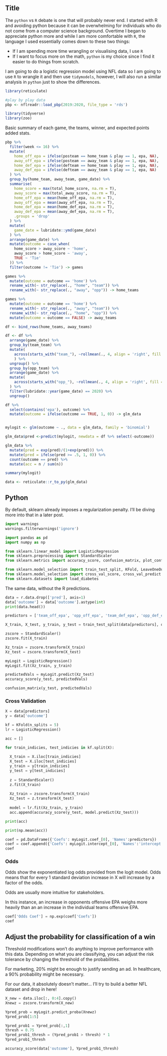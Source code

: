 ## Title

The `python` vs `R` debate is one that will probably never end. I started with R and avoiding python because it can be overwhelming for individuals who do not come from a computer science background. Overtime I began to appreciate python more and while I am more comfortable with `R`, the language I used essentially comes down to these two things:

- If I am spending more time wrangling or visualising data, I use `R`
- If I want to focus more on the math, `python` is my choice since I find it easier to do things from scratch.

I am going to do a logistic regression model using NFL data so I am going to use `R` to wrangle it and then use `tidymodels`, however, I will also run a similar analysis in `python` just to show the differences. 

```r
library(reticulate)
```

```r
#play by play data
pbp <- nflreadr::load_pbp(2019:2020, file_type = 'rds')
```

```r
library(tidyverse)
library(zoo)
```

Basic summary of each game, the teams, winner, and expected points added stats.

```r
pbp %>% 
  filter(week <= 16) %>% 
  mutate(
    home_off_epa = ifelse(posteam == home_team & play == 1, epa, NA),
    away_off_epa = ifelse(posteam == away_team & play == 1, epa, NA),
    home_def_epa = ifelse(defteam == home_team & play == 1, epa, NA),
    away_def_epa = ifelse(defteam == away_team & play == 1, epa, NA)
  ) %>% 
  group_by(home_team, away_team, game_date) %>%
  summarise(
    home_score = max(total_home_score, na.rm = T),
    away_score = max(total_away_score, na.rm = T),
    home_off_epa = mean(home_off_epa, na.rm = T),
    away_off_epa = mean(away_off_epa, na.rm = T),
    home_def_epa = mean(home_def_epa, na.rm = T),
    away_def_epa = mean(away_def_epa, na.rm = T),
    .groups = 'drop'
  ) %>% 
  mutate(
    game_date = lubridate::ymd(game_date)
  ) %>% 
  arrange(game_date) %>% 
  mutate(outcome = case_when(
    home_score > away_score ~ 'home',
    away_score > home_score ~ 'away',
    TRUE ~ 'Tie'
  )) %>% 
  filter(outcome != 'Tie') -> games
```

```r
games %>% 
  mutate(outcome = outcome == 'home') %>% 
  rename_with(~ str_replace(., "home", "team")) %>% 
  rename_with(~ str_replace(., "away", "opp")) -> home_teams
```

```r
games %>% 
  mutate(outcome = outcome == 'home') %>% 
  rename_with(~ str_replace(., "away", "team")) %>% 
  rename_with(~ str_replace(., "home", "opp")) %>% 
  mutate(outcome = outcome == FALSE) -> away_teams
```


```r
df <- bind_rows(home_teams, away_teams)

df <- df %>% 
  arrange(game_date) %>% 
  group_by(team_team) %>% 
  mutate(
    across(starts_with("team_"), ~rollmean(., 4, align = 'right', fill = NA))
    ) %>% 
  ungroup() %>% 
  group_by(opp_team) %>% 
  arrange(game_date) %>% 
  mutate(
    across(starts_with("opp_"), ~rollmean(., 4, align = 'right', fill = NA))
  ) %>% 
  filter(lubridate::year(game_date) == 2020) %>% 
  ungroup()

df %>% 
  select(contains('epa'), outcome) %>% 
  mutate(outcome = ifelse(outcome == TRUE, 1, 0)) -> glm_data


mylogit <- glm(outcome ~ ., data = glm_data, family = 'binomial')

glm_data$pred <-predict(mylogit, newdata = df %>% select(-outcome))

glm_data %>% 
  mutate(pred = exp(pred)/(1+exp(pred))) %>% 
  mutate(pred = ifelse(pred >= .5, 1, 0)) %>% 
  count(outcome == pred) %>% 
  mutate(acc = n / sum(n))
```

```r
summary(mylogit)
```

```r
data <- reticulate::r_to_py(glm_data)
```

## Python

By default, sklearn already imposes a regularization penalty. I’ll be diving more into that in a later post.


```python
import warnings
warnings.filterwarnings('ignore')

import pandas as pd
import numpy as np

from sklearn.linear_model import LogisticRegression
from sklearn.preprocessing import StandardScaler
from sklearn.metrics import accuracy_score, confusion_matrix, plot_confusion_matrix

from sklearn.model_selection import train_test_split, KFold, LeaveOneOut
from sklearn.model_selection import cross_val_score, cross_val_predict
from sklearn.datasets import load_diabetes
```

The same data, without the R predictions.

```python
data = r.data.drop(['pred'], axis=1)
data['outcome'] = data['outcome'].astype(int)
print(data.head())
```

```python
predictors = ['team_off_epa', 'opp_off_epa', 'team_def_epa', 'opp_def_epa']

X_train, X_test, y_train, y_test = train_test_split(data[predictors], data['outcome'], test_size = 0.2)

zscore = StandardScaler()
zscore.fit(X_train)
```

```python
Xz_train = zscore.transform(X_train)
Xz_test = zscore.transform(X_test)
```

```python
myLogit = LogisticRegression()
myLogit.fit(Xz_train, y_train)
```

```python
predictedVals = myLogit.predict(Xz_test)
accuracy_score(y_test, predictedVals)
```

```python
confusion_matrix(y_test, predictedVals)
```

### Cross Validation

```python
X = data[predictors]
y = data['outcome']

kf = KFold(n_splits = 5)
lr = LogisticRegression()

acc = []
```

```python
for train_indicies, test_indicies in kf.split(X):
  
  X_train = X.iloc[train_indicies]
  X_test = X.iloc[test_indicies]
  y_train = y[train_indicies]
  y_test = y[test_indicies]
  
  z = StandardScaler()
  z.fit(X_train)
  
  Xz_train = zscore.transform(X_train)
  Xz_test = z.transform(X_test)
  
  model = lr.fit(Xz_train, y_train)
  acc.append(accuracy_score(y_test, model.predict(Xz_test)))
```

```python
print(acc)
```

```python
print(np.mean(acc))
```

```python
coef = pd.DataFrame({'Coefs': myLogit.coef_[0], 'Names':predictors})
coef = coef.append({'Coefs': myLogit.intercept_[0], 'Names':'intercept'}, ignore_index=True)
coef
```

### Odds
Odds show the exponentiated log odds provided from the logit model. Odds means that for every 1 standard deviation increase in X will increase by a factor of the odds.

Odds are usually more intuitive for stakeholders.

In this instance, an increase in opponents offensive EPA weighs more heavily than an an increase in the individual teams offensive EPA.

```python
coef['Odds Coef'] = np.exp(coef['Coefs'])
coef
```

## Adjust the probability for classification of a win

Threshold modifications won’t do anything to improve performance with this data. Depending on what you are classifying, you can adjust the risk tolerance by changing the threshold of the probabilities.

For marketing, 20% might be enough to justify sending an ad. In healthcare, a 90% probability might be necessary.

For our data, it absolutely doesn’t matter… I’ll try to build a better NFL dataset and drop in here!

```python
X_new = data.iloc[:, 0:4].copy()
Xnewz = zscore.transform(X_new)

Ypred_prob = myLogit.predict_proba(Xnewz)
Ypred_prob[1:5]
```

```python
Ypred_prob1 = Ypred_prob[:,1]
thresh = 0.75
Ypred_prob1_thresh = (Ypred_prob1 > thresh) * 1
Ypred_prob1_thresh
```

```python
accuracy_score(data['outcome'], Ypred_prob1_thresh)
```



























